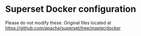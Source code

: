# Superset Docker configuration

Please do not modify these. Original files located at https://github.com/apache/superset/tree/master/docker
